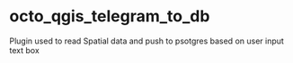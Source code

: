 # octo_qgis_telegram_to_db
Plugin used to read Spatial data and push to psotgres based on user input text box

